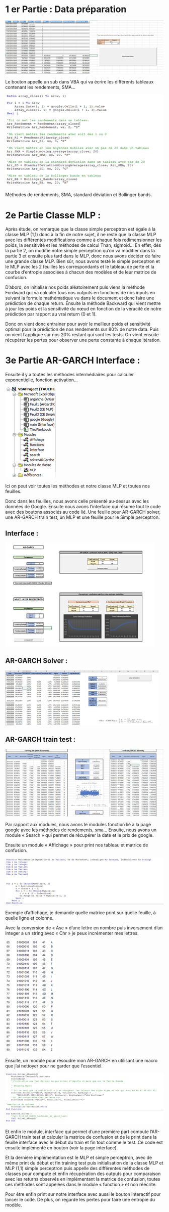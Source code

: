 # 1 er Partie : Data préparation 

![](images/Image1.png)

Le bouton appelle un sub dans VBA qui va écrire les différents tableaux contenant les rendements, SMA…

![](images/Image2.png)

Méthodes de rendements, SMA, standard déviation et Bollinger bands.

# 2e Partie Classe MLP :

Après étude, on remarque que la classe simple perceptron est égale à la classe MLP (1,1) donc à la fin de notre sujet, il ne reste que la classe MLP avec les différentes modifications comme à chaque fois redimensionner les poids, la sensitivité et les méthodes de calcul Than, sigmoid… En effet, dès la partie 2, on modifie notre simple perceptron qu’on va modifier dans la partie 3 et ensuite plus tard dans le MLP, donc nous avons décider de faire une grande classe MLP. Bien sûr, nous avons testé le simple perceptron et le MLP avec les 2 feuilles les correspondants et le tableau de perte et la courbe d’entropie associées à chacun des modèles et de leur matrice de confusion.

D’abord, on initialise nos poids aléatoirement puis viens la méthode Fordward qui va calculer tous nos outputs en fonctions de nos inputs en suivant la formule mathématique vu dans le document et donc faire une prédiction de chaque return.
Ensuite la méthode Backward qui vient mettre à jour les poids et la sensitivité du nœud en fonction de la véracité de notre prédiction par rapport au vrai return (0 et 1).

Donc on vient donc entrainer pour avoir le meilleur poids et sensitivité optimal pour la prédiction de nos rendements sur 80% de notre data. Puis on vient l’applique sur nos 20% restant qui sont les tests. On vient ensuite récupérer les pertes pour observer une perte constante à chaque itération.

# 3e Partie AR-GARCH Interface :

Ensuite il y a toutes les méthodes intermédiaires pour calculer exponentielle, fonction activation…

![](images/Image3.png)  

Ici on peut voir toutes les méthodes et notre classe MLP et toutes nos feuilles.

Donc dans les feuilles, nous avons celle présenté au-dessus avec les données de Google. Ensuite nous avons l’interface qui résume tout le code avec des boutons associés au code lié. Une feuille pour AR-GARCH solver, une AR-GARCH train test, un MLP et une feuille pour le Simple perceptron.

## Interface :

![Interface](images/Image4.png)  

## AR-GARCH Solver :

![](images/Image5.png)  

## AR-GARCH train test : 

![](images/Image6.png)  

Par rapport aux modules, nous avons le modules fonction lié à la page google avec les méthodes de rendements, sma…
Ensuite, nous avons un module « Search » qui permet de récupérer la date et le prix de google.

Ensuite un module « Affichage » pour print nos tableau et matrice de confusion.

![](images/Image7.png)  

Exemple d’affichage, je demande quelle matrice print sur quelle feuille, à quelle ligne et colonne.

Avec la conversion de « Asc » d’une lettre en nombre puis inversement d’un Integer a un string avec « Chr » je peux incrémenter mes lettres. 

![](images/Image8.png)  

Ensuite, un module pour résoudre mon AR-GARCH en utilisant une macro que j’ai nettoyer pour ne garder que l’essentiel.

![](images/Image9.png)  

Et enfin le module, interface qui permet d’une première part compute l’AR-GARCH train test et calculer la matrice de confusion et de le print dans la feuille interface avec le début du train et fin tout comme le test. Ce code est ensuite implémenté en bouton (voir la page interface).

Et la dernière implémentation est le MLP et simple perceptron, avec de même print du début et fin training test puis initialisation de la classe MLP et MLP (1,1) simple perceptron puis appelle des différentes méthodes de classes pour compute et enfin récupération des outputs pour comparaison avec les returns observés en implémentant la matrice de confusion, toutes ces méthodes sont appelées dans le module « function » et non réécrite. 

Pour être enfin print sur notre interface avec aussi le bouton interactif pour lancer le code. De plus, on regarde les pertes pour faire une entropie du modèle.

